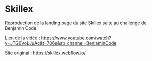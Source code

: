 # Skillex
Reproduction de la landing page du site Skillex suite au challenge de Benjamin Code.

Lien de la vidéo : https://www.youtube.com/watch?v=JTG6VoLJuAc&t=706s&ab_channel=BenjaminCode

Site original : https://skillex.webflow.io/
